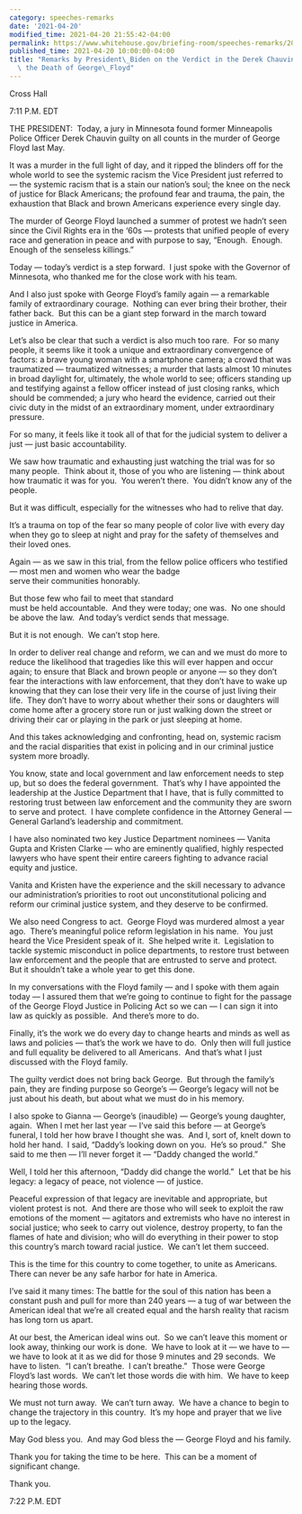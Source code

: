 ```yaml
---
category: speeches-remarks
date: '2021-04-20'
modified_time: 2021-04-20 21:55:42-04:00
permalink: https://www.whitehouse.gov/briefing-room/speeches-remarks/2021/04/20/remarks-by-president-biden-on-the-verdict-in-the-derek-chauvin-trial-for-the-death-of-george-floyd/
published_time: 2021-04-20 10:00:00-04:00
title: "Remarks by President\_Biden on the Verdict in the Derek Chauvin Trial for\
  \ the Death of George\_Floyd"
---
```

 
Cross Hall

7:11 P.M. EDT  
  
THE PRESIDENT:  Today, a jury in Minnesota found former Minneapolis
Police Officer Derek Chauvin guilty on all counts in the murder of
George Floyd last May.  
  
It was a murder in the full light of day, and it ripped the blinders off
for the whole world to see the systemic racism the Vice President just
referred to — the systemic racism that is a stain our nation’s soul; the
knee on the neck of justice for Black Americans; the profound fear and
trauma, the pain, the exhaustion that Black and brown Americans
experience every single day.  
  
The murder of George Floyd launched a summer of protest we hadn’t seen
since the Civil Rights era in the ‘60s — protests that unified people of
every race and generation in peace and with purpose to say, “Enough. 
Enough.  Enough of the senseless killings.”  
  
Today — today’s verdict is a step forward.  I just spoke with the
Governor of Minnesota, who thanked me for the close work with his
team.   
  
And I also just spoke with George Floyd’s family again — a remarkable
family of extraordinary courage.  Nothing can ever bring their brother,
their father back.  But this can be a giant step forward in the march
toward justice in America.  
  
Let’s also be clear that such a verdict is also much too rare.  For so
many people, it seems like it took a unique and extraordinary
convergence of factors: a brave young woman with a smartphone camera; a
crowd that was traumatized — traumatized witnesses; a murder that lasts
almost 10 minutes in broad daylight for, ultimately, the whole world to
see; officers standing up and testifying against a fellow officer
instead of just closing ranks, which should be commended; a jury who
heard the evidence, carried out their civic duty in the midst of an
extraordinary moment, under extraordinary pressure.  
  
For so many, it feels like it took all of that for the judicial system
to deliver a just — just basic accountability.  
  
We saw how traumatic and exhausting just watching the trial was for so
many people.  Think about it, those of you who are listening — think
about how traumatic it was for you.  You weren’t there.  You didn’t know
any of the people.   
  
But it was difficult, especially for the witnesses who had to relive
that day.  
  
It’s a trauma on top of the fear so many people of color live with every
day when they go to sleep at night and pray for the safety of themselves
and their loved ones.  
  
Again — as we saw in this trial, from the fellow police officers who
testified — most men and women who wear the badge  
serve their communities honorably.  
  
But those few who fail to meet that standard  
must be held accountable.  And they were today; one was.  No one should
be above the law.  And today’s verdict sends that message.  
  
But it is not enough.  We can’t stop here.  
  
In order to deliver real change and reform, we can and we must do more
to reduce the likelihood that tragedies like this will ever happen and
occur again; to ensure that Black and brown people or anyone — so they
don’t fear the interactions with law enforcement, that they don’t have
to wake up knowing that they can lose their very life in the course of
just living their life.  They don’t have to worry about whether their
sons or daughters will come home after a grocery store run or just
walking down the street or driving their car or playing in the park or
just sleeping at home.  
  
And this takes acknowledging and confronting, head on, systemic racism
and the racial disparities that exist in policing and in our criminal
justice system more broadly.   
  
You know, state and local government and law enforcement needs to step
up, but so does the federal government.  That’s why I have appointed the
leadership at the Justice Department that I have, that is fully
committed to restoring trust between law enforcement and the community
they are sworn to serve and protect.  I have complete confidence in the
Attorney General — General Garland’s leadership and commitment.   
  
I have also nominated two key Justice Department nominees — Vanita Gupta
and Kristen Clarke — who are eminently qualified, highly respected
lawyers who have spent their entire careers fighting to advance racial
equity and justice.   
  
Vanita and Kristen have the experience and the skill necessary to
advance our administration’s priorities to root out unconstitutional
policing and reform our criminal justice system, and they deserve to be
confirmed.   
  
We also need Congress to act.  George Floyd was murdered almost a year
ago.  There’s meaningful police reform legislation in his name.  You
just heard the Vice President speak of it.  She helped write it. 
Legislation to tackle systemic misconduct in police departments, to
restore trust between law enforcement and the people that are entrusted
to serve and protect.  But it shouldn’t take a whole year to get this
done.  
  
In my conversations with the Floyd family — and I spoke with them again
today — I assured them that we’re going to continue to fight for the
passage of the George Floyd Justice in Policing Act so we can — I can
sign it into law as quickly as possible.  And there’s more to do.   
  
Finally, it’s the work we do every day to change hearts and minds as
well as laws and policies — that’s the work we have to do.  Only then
will full justice and full equality be delivered to all Americans.  And
that’s what I just discussed with the Floyd family.   
  
The guilty verdict does not bring back George.  But through the family’s
pain, they are finding purpose so George’s — George’s legacy will not be
just about his death, but about what we must do in his memory.  
  
I also spoke to Gianna — George’s (inaudible) — George’s young daughter,
again.  When I met her last year — I’ve said this before — at George’s
funeral, I told her how brave I thought she was.  And I, sort of, knelt
down to hold her hand.  I said, “Daddy’s looking down on you.  He’s so
proud.”  She said to me then — I’ll never forget it — “Daddy changed the
world.”  
  
Well, I told her this afternoon, “Daddy did change the world.”  Let that
be his legacy: a legacy of peace, not violence — of justice.   
  
Peaceful expression of that legacy are inevitable and appropriate, but
violent protest is not.  And there are those who will seek to exploit
the raw emotions of the moment — agitators and extremists who have no
interest in social justice; who seek to carry out violence, destroy
property, to fan the flames of hate and division; who will do everything
in their power to stop this country’s march toward racial justice.  We
can’t let them succeed.  
  
This is the time for this country to come together, to unite as
Americans.  There can never be any safe harbor for hate in America.  
  
I’ve said it many times: The battle for the soul of this nation has been
a constant push and pull for more than 240 years — a tug of war between
the American ideal that we’re all created equal and the harsh reality
that racism has long torn us apart.  
  
At our best, the American ideal wins out.  So we can’t leave this moment
or look away, thinking our work is done.  We have to look at it — we
have to — we have to look at it as we did for those 9 minutes and 29
seconds.  We have to listen.  “I can’t breathe.  I can’t breathe.” 
Those were George Floyd’s last words.  We can’t let those words die with
him.  We have to keep hearing those words.  
  
We must not turn away.  We can’t turn away.  We have a chance to begin
to change the trajectory in this country.  It’s my hope and prayer that
we live up to the legacy.  
  
May God bless you.  And may God bless the — George Floyd and his
family.  
  
Thank you for taking the time to be here.  This can be a moment of
significant change.   
  
Thank you.  
  
7:22 P.M. EDT
